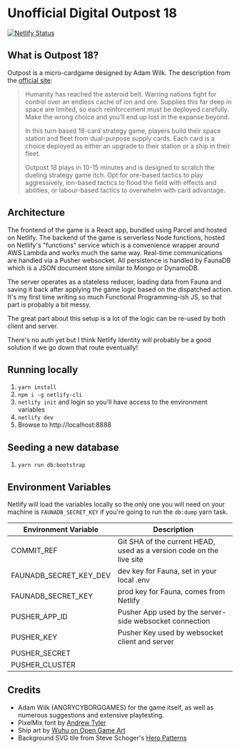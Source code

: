 # Unofficial Digital Outpost 18

[![Netlify Status](https://api.netlify.com/api/v1/badges/7ca17db6-f3f8-492f-ba65-403d810ab3c2/deploy-status)](https://app.netlify.com/sites/outpost18/deploys)

## What is Outpost 18?

Outpost is a micro-cardgame designed by Adam Wilk.  The description from the [official site](http://playoutpost18.com):

> Humanity has reached the asteroid belt. Warring nations fight for control over an endless cache of ion and ore. Supplies this far deep in space are limited, so each reinforcement must be deployed carefully. Make the wrong choice and you’ll end up lost in the expanse beyond.
>
> In this turn based 18-card strategy game, players build their space station and fleet from dual-purpose supply cards. Each card is a choice deployed as either an upgrade to their station or a ship in their fleet.
>
> Outpost 18 plays in 10-15 minutes and is designed to scratch the dueling strategy game itch. Opt for ore-based tactics to play aggressively, ion-based tactics to flood the field with effects and abilities, or labour-based tactics to overwhelm with card advantage.

## Architecture

The frontend of the game is a React app, bundled using Parcel and hosted on Netlify.  The backend of the game is serverless Node functions, hosted on Netlify's "functions" service which is a convenience wrapper around AWS Lambda and works much the same way.  Real-time communications are handled via a Pusher websocket.  All persistence is handled by FaunaDB which is a JSON document store similar to Mongo or DynamoDB.

The server operates as a stateless reducer, loading data from Fauna and saving it back after applying the game logic based on the dispatched action.  It's my first time writing so much Functional Programming-ish JS, so that part is probably a bit messy.

The great part about this setup is a lot of the logic can be re-used by both client and server.

There's no auth yet but I think Netlify Identity will probably be a good solution if we go down that route eventually!

## Running locally

1. `yarn install`
1. `npm i -g netlify-cli`
1. `netlify init` and login so you'll have access to the environment variables
1. `netlify dev`
1. Browse to http://localhost:8888

## Seeding a new database

1. `yarn run db:bootstrap`

## Environment Variables

Netlify will load the variables locally so the only one you will need on your machine is `FAUNADB_SECRET_KEY` if you're going to run the `db:dump` yarn task.

| Environment Variable | Description |
| --- | --- |
| COMMIT_REF | Git SHA of the current HEAD, used as a version code on the live site |
| FAUNADB_SECRET_KEY_DEV | dev key for Fauna, set in your local .env|
| FAUNADB_SECRET_KEY | prod key for Fauna, comes from Netlify |
| PUSHER_APP_ID | Pusher App used by the server-side websocket connection |
| PUSHER_KEY | Pusher Key used by websocket client and server |
| PUSHER_SECRET ||
| PUSHER_CLUSTER ||

## Credits

* Adam Wilk (ANGRYCYBORGGAMES) for the game itself, as well as numerous suggestions and extensive playtesting.
* PixelMix font by [Andrew Tyler](http://www.andrewtyler.net/)
* Ship art by [Wuhu on Open Game Art](https://opengameart.org/content/spaceships-1)
* Background SVG tile from Steve Schoger's [Hero Patterns](https://www.heropatterns.com/)
